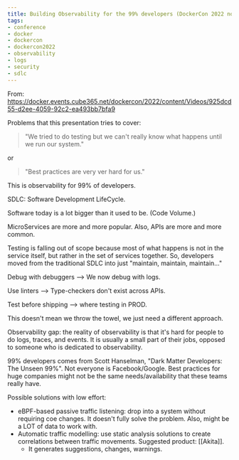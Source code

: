 ```yaml
---
title: Building Observability for the 99% developers (DockerCon 2022 notes)
tags:
- conference
- docker
- dockercon
- dockercon2022
- observability
- logs
- security
- sdlc
---
```


From: https://docker.events.cube365.net/dockercon/2022/content/Videos/925dcd55-d2ee-4059-92c2-ea493bb7bfa9

Problems that this presentation tries to cover:

> "We tried to do testing but we can't really know what happens until we run our system."

or

> "Best practices are very ver hard for us."

This is observability for 99% of developers.

SDLC: Software Development LifeCycle.

Software today is a lot bigger than it used to be. (Code Volume.)

MicroServices are more and more popular. Also, APIs are more and more common.

Testing is falling out of scope because most of what happens is not in the service itself, but rather in the set of services together. So, developers moved from the traditional SDLC into just "maintain, maintain, maintain..."

Debug with debuggers --> We now debug with logs.

Use linters --> Type-checkers don't exist across APIs.

Test before shipping --> where testing in PROD.

This doesn't mean we throw the towel, we just need a different approach.

Observability gap: the reality of observability is that it's hard for people to do logs, traces, and events. It is usually a small part of their jobs, opposed to someone who is dedicated to observability.

99% developers comes from Scott Hanselman, "Dark Matter Developers: The Unseen 99%". Not everyone is Facebook/Google. Best practices for huge companies might not be the same needs/availability that these teams really have.

Possible solutions with low effort:

- eBPF-based passive traffic listening: drop into a system without requiring coe changes. It doesn't fully solve the problem. Also, might be a LOT of data to work with.
- Automatic traffic modelling: use static analysis solutions to create correlations between traffic movements. Suggested product: [[Akita]].
	- It generates suggestions, changes, warnings.

